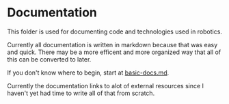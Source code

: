 # Documentation  
This folder is used for documenting code and technologies used in robotics.  
  
Currently all documentation is written in markdown because that was easy and quick. There may be a more efficent and more organized way that all of this can be converted to later.
  
If you don't know where to begin, start at [basic-docs.md](basic-docs.md).

Currently the documentation links to alot of external resources since I haven't yet had time to write all of that from scratch. 
